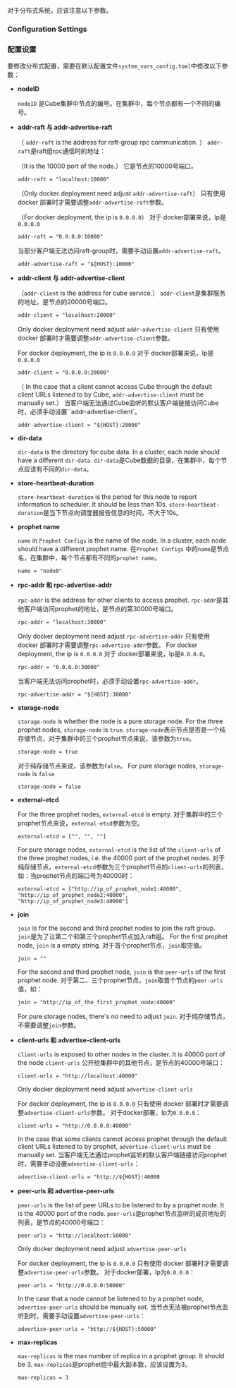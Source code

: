 
对于分布式系统，应该注意以下参数。


### Configuration Settings
### 配置设置
要修改分布式配置，需要在默认配置文件`system_vars_config.toml`中修改以下参数：

* **nodeID**

    `nodeID` 是Cube集群中节点的编号。在集群中，每个节点都有一个不同的编号。

* **addr-raft 与 addr-advertise-raft**

   （ `addr-raft` is the address for raft-group rpc communication. ）
    `addr-raft`是raft组rpc通信时的地址：

   （It is the 10000 port of the node.）
    它是节点的10000号端口。

    ```
    addr-raft = "localhost:10000"
    ```

   （Only docker deployment need adjust `addr-advertise-raft`）
    只有使用 docker 部署时才需要调整`addr-advertise-raft`参数。

   （For docker deployment, the ip is `0.0.0.0`）
    对于 docker部署来说，Ip是`0.0.0.0`
    ```
    addr-raft = "0.0.0.0:10000"
    ```

    当部分客户端无法访问raft-group时，需要手动设置`addr-advertise-raft`。
    ```
    addr-advertise-raft = "${HOST}:10000"
    ```


* **addr-client 与 addr-advertise-client**

    （`addr-client` is the address for cube service.）
     `addr-client`是集群服务的地址，是节点的20000号端口。

    ```
    addr-client = "localhost:20000"  
    ```

    Only docker deployment need adjust `addr-advertise-client`
    只有使用 docker 部署时才需要调整`addr-advertise-client`参数。

    For docker deployment, the ip is `0.0.0.0`
    对于 docker部署来说，Ip是`0.0.0.0`
    ```
    addr-client = "0.0.0.0:20000"  
    ```

   （ In the case that a client cannot access Cube through the default client URLs listened to by Cube, `addr-advertise-client` must be manually set.）
    当客户端无法通过Cube监听的默认客户端链接访问Cube时，必须手动设置``addr-advertise-client`。
    ```
    addr-advertise-client = "${HOST}:20000"
    ```


* **dir-data**

    `dir-data` is the directory for cube data. In a cluster, each node should have a different `dir-data`.
    `dir-data`是Cube数据的目录，在集群中，每个节点应该有不同的`dir-data`。
* **store-heartbeat-duration**

    `store-heartbeat-duration` is the period for this node to report information to scheduler. It should be less than 10s.
    `store-heartbeat-duration`是当下节点向调度器报告信息的时间，不大于10s。

* **prophet name**

    `name` in `Prophet Configs` is the name of the node. In a cluster, each node should have a different prophet name.
    在`Prophet Configs` 中的`name`是节点名，在集群中，每个节点都有不同的`prophet name`。
    ```
    name = "node0"
    ```

* **rpc-addr 和 rpc-advertise-addr**

    `rpc-addr` is the address for other clients to access prophet. 
    `rpc-addr`是其他客户端访问prophet的地址，是节点的第30000号端口。

    ```
    rpc-addr = "localhost:30000"
    ```

    Only docker deployment need adjust `rpc-advertise-addr`
    只有使用 docker 部署时才需要调整`rpc-advertise-addr`参数。
    For docker deployment, the ip is `0.0.0.0`
    对于 docker部署来说，Ip是`0.0.0.0`。
    ```
    rpc-addr = "0.0.0.0:30000"  
    ```
    当客户端无法访问prophet时，必须手动设置`rpc-advertise-addr`。

    ```
    rpc-advertise-addr = "${HOST}:30000"
    ```

* **storage-node**

    `storage-node` is whether the node is a pure storage node.
    For the three prophet nodes, `storage-node` is `true`.
    `storage-node`表示节点是否是一个纯存储节点，对于集群中的三个prophet节点来说，该参数为`true`。
    ```
    storage-node = true
    ```
    对于纯存储节点来说，该参数为`false`。
    For pure storage nodes, `storage-node` is `false`

    ```
    storage-node = false
    ```

* **external-etcd**

    For the three prophet nodes, `external-etcd` is empty.
    对于集群中的三个prophet节点来说，`external-etcd`参数为空。
    ```
    external-etcd = ["", "", ""]
    ```

    For pure storage nodes, `external-etcd` is the list of the `client-urls` of the three prophet nodes, i.e. the 40000 port of the prophet nodes.
    对于纯存储节点，`external-etcd`参数为三个prophet节点的`client-urls`的列表，如：当prophet节点的端口号为40000时：
    ```
    external-etcd = ["http://ip_of_prophet_node1:40000", "http://ip_of_prophet_node2:40000", "http://ip_of_prophet_node3:40000"]
    ```

* **join**

    `join` is for the second and third prophet nodes to join the raft group.
    `join`是为了让第二个和第三个prophet节点加入raft组。
    For the first prophet node, `join` is a empty string.
    对于首个prophet节点，`join`取空值。
    ```
    join = ""
    ```

    For the second and third prophet node, `join` is the `peer-urls` of the first prophet node.
    对于第二、三个prophet节点，`join`取首个节点的`peer-urls`值，如：
    ```
    join = "http://ip_of_the_first_prophet_node:40000"
    ```

    For pure storage nodes, there's no need to adjust `join`.
    对于纯存储节点，不需要调整`join`参数。 

* **client-urls 和 advertise-client-urls**

    `client-urls` is exposed to other nodes in the cluster.
    It is 40000 port of the node
    `client-urls` 公开给集群中的其他节点，是节点的40000号端口：
    ```
    client-urls = "http://localhost:40000"
    ``` 

    Only docker deployment need adjust `advertise-client-urls`

    For docker deployment, the ip is `0.0.0.0`
    只有使用 docker 部署时才需要调整`advertise-client-urls`参数。
    对于docker部署，Ip为`0.0.0.0`：

    ```
    client-urls = "http://0.0.0.0:40000"
    ```

    In the case that some clients cannot access prophet through the default client URLs listened to by prophet, `advertise-client-urls` must be manually set.
    当客户端无法通过prophet监听的默认客户端链接访问prophet时，需要手动设置`advertise-client-urls`：
    ```
    advertise-client-urls = "http://${HOST}:40000
    ```

* **peer-urls 和 advertise-peer-urls**

    `peer-urls` is the list of peer URLs to be listened to by a prophet node. It is the 40000 port of the node.
    `peer-urls`是prophet节点监听的成员地址的列表，是节点的40000号端口：

    ```
    peer-urls = "http://localhost:50000"
    ```

    Only docker deployment need adjust `advertise-peer-urls`

    For docker deployment, the ip is `0.0.0.0`
    只有使用 docker 部署时才需要调整`advertise-peer-urls`参数。
    对于docker部署，Ip为`0.0.0.0`：

    ```
    peer-urls = "http://0.0.0.0:50000"
    ```

    In the case that a node cannot be listened to by a prophet node, `advertise-peer-urls` should be manually set.
    当节点无法被prophet节点监听到时，需要手动设置`advertise-peer-urls`：
    ```
    advertise-peer-urls = "http://${HOST}:50000"
    ```

* **max-replicas**

    `max-replicas` is the max number of replica in a prophet group. It should be 3.
    `max-replicas`是prophet组中最大副本数，应该设置为3。
    ```
    max-replicas = 3
    ```

